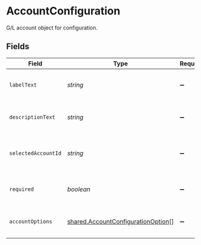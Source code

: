 # AccountConfiguration

G/L account object for configuration.


## Fields

| Field                                                                                           | Type                                                                                            | Required                                                                                        | Description                                                                                     |
| ----------------------------------------------------------------------------------------------- | ----------------------------------------------------------------------------------------------- | ----------------------------------------------------------------------------------------------- | ----------------------------------------------------------------------------------------------- |
| `labelText`                                                                                     | *string*                                                                                        | :heavy_minus_sign:                                                                              | Label text for sales configuration section.                                                     |
| `descriptionText`                                                                               | *string*                                                                                        | :heavy_minus_sign:                                                                              | Descriptive text for sales configuration section.                                               |
| `selectedAccountId`                                                                             | *string*                                                                                        | :heavy_minus_sign:                                                                              | Selected account id from the list of available accounts.                                        |
| `required`                                                                                      | *boolean*                                                                                       | :heavy_minus_sign:                                                                              | Required section to be configured for sync.                                                     |
| `accountOptions`                                                                                | [shared.AccountConfigurationOption](../../../sdk/models/shared/accountconfigurationoption.md)[] | :heavy_minus_sign:                                                                              | Object containing account options.                                                              |